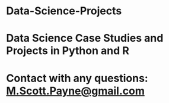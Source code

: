 # Data-Science-Projects
# Data Science Case Studies and Projects in Python and R
##
# Contact with any questions: M.Scott.Payne@gmail.com
